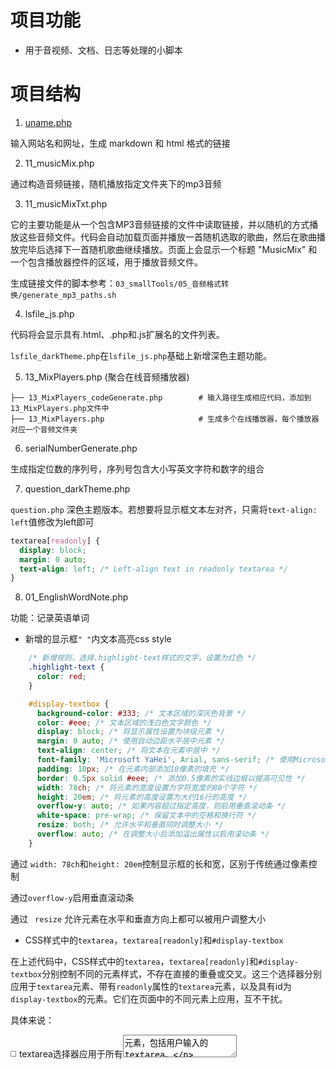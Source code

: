 # 项目功能

- 用于音视频、文档、日志等处理的小脚本


# 项目结构

1. [uname.php](uname.php)

输入网站名和网址，生成 markdown 和 html 格式的链接

2. 11_musicMix.php

通过构造音频链接，随机播放指定文件夹下的mp3音频

3. 11_musicMixTxt.php

它的主要功能是从一个包含MP3音频链接的文件中读取链接，并以随机的方式播放这些音频文件。代码会自动加载页面并播放一首随机选取的歌曲，然后在歌曲播放完毕后选择下一首随机歌曲继续播放。页面上会显示一个标题 "MusicMix" 和一个包含播放器控件的区域，用于播放音频文件。

生成链接文件的脚本参考：`03_smallTools/05_音频格式转换/generate_mp3_paths.sh`

4. lsfile_js.php

代码将会显示具有.html、.php和.js扩展名的文件列表。

`lsfile_darkTheme.php`在`lsfile_js.php`基础上新增深色主题功能。

5. 13_MixPlayers.php (聚合在线音频播放器) 

```
├── 13_MixPlayers_codeGenerate.php        # 输入路径生成相应代码，添加到13_MixPlayers.php文件中
├── 13_MixPlayers.php                     # 生成多个在线播放器，每个播放器对应一个音频文件夹

```

6. serialNumberGenerate.php

生成指定位数的序列号，序列号包含大小写英文字符和数字的组合


7. question_darkTheme.php

`question.php` 深色主题版本。若想要将显示框文本左对齐，只需将`text-align: left`值修改为left即可

```css
textarea[readonly] {
  display: block;
  margin: 0 auto;
  text-align: left; /* Left-align text in readonly textarea */
}
```

8. 01_EnglishWordNote.php

功能：记录英语单词

- 新增的显示框`" "`内文本高亮css style

```css
    /* 新增规则，选择.highlight-text样式的文字，设置为红色 */
    .highlight-text {
      color: red;
    }

    #display-textbox {
      background-color: #333; /* 文本区域的深灰色背景 */
      color: #eee; /* 文本区域的浅白色文字颜色 */
      display: block; /* 将显示属性设置为块级元素 */
      margin: 0 auto; /* 使用自动边距水平居中元素 */
      text-align: center; /* 将文本在元素中居中 */
      font-family: 'Microsoft YaHei', Arial, sans-serif; /* 使用Microsoft YaHei、Arial或sans-serif作为首选字体 */
      padding: 10px; /* 在元素内部添加10像素的填充 */
      border: 0.5px solid #eee; /* 添加0.5像素的实线边框以提高可见性 */
      width: 78ch; /* 将元素的宽度设置为字符宽度的80个字符 */
      height: 20em; /* 将元素的高度设置为大约16行的高度 */
      overflow-y: auto; /* 如果内容超过指定高度，则启用垂直滚动条 */
      white-space: pre-wrap; /* 保留文本中的空格和换行符 */
      resize: both; /* 允许水平和垂直同时调整大小 */
      overflow: auto; /* 在调整大小后添加溢出属性以启用滚动条 */
    }
```

通过 `width: 78ch`和`height: 20em`控制显示框的长和宽，区别于传统通过像素控制

通过`overflow-y`启用垂直滚动条

通过 ` resize` 允许元素在水平和垂直方向上都可以被用户调整大小
      


- CSS样式中的`textarea`，`textarea[readonly]`和`#display-textbox`

在上述代码中，CSS样式中的`textarea`，`textarea[readonly]`和`#display-textbox`分别控制不同的元素样式，不存在直接的重叠或交叉。这三个选择器分别应用于`textarea`元素、带有`readonly`属性的`textarea`元素，以及具有id为`display-textbox`的元素。它们在页面中的不同元素上应用，互不干扰。

具体来说：

◻️ textarea选择器应用于所有<textarea> 元素，包括用户输入的textarea。

◻️ textarea[readonly]选择器应用于带有readonly属性的<textarea> 元素，使其在只读状态下具有不同的样式。

◻️ #display-textbox选择器应用于具有id为display-textbox的元素，这个元素可能是用于显示内容的div。

因此，这些选择器不会导致样式冲突，各自独立地应用于它们所指定的元素。




# 部署环境





